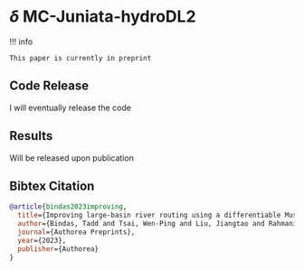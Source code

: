 # $\delta$ MC-Juniata-hydroDL2

!!! info

    This paper is currently in preprint

## Code Release

I will eventually release the code

## Results

Will be released upon publication

## Bibtex Citation


```bibtex
@article{bindas2023improving,
  title={Improving large-basin river routing using a differentiable Muskingum-Cunge model and physics-informed machine learning},
  author={Bindas, Tadd and Tsai, Wen-Ping and Liu, Jiangtao and Rahmani, Farshid and Feng, Dapeng and Bian, Yuchen and Lawson, Kathryn and Shen, Chaopeng},
  journal={Authorea Preprints},
  year={2023},
  publisher={Authorea}
}
```
